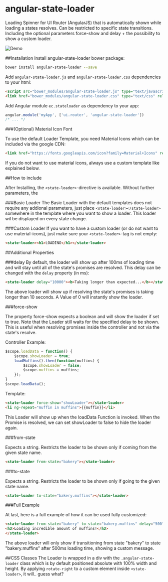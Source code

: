 # angular-state-loader
Loading Spinner for UI Router (AngularJS) that is automatically shown while loading a states resolves. Can be restricted to specific state transitions. Including the optional parameters force-show and delay + the possibility to show a custom loader.

![Demo](http://i.imgur.com/bqmrRAt.gif)

##Installation
Install angular-state-loader bower package:

```sh
bower install angular-state-loader --save
```

Add ```angular-state-loader.js``` and ```angular-state-loader.css``` dependencies to your html:

```html
<script src="bower_modules/angular-state-loader.js" type="text/javascript"></script>
<link href="bower_modules/angular-state-loader.css" type="text/css" rel="stylesheet"/>
```
Add Angular module ```ec.stateloader``` as dependency to your app:

```javascript
angular.module('myApp', ['ui.router', 'angular-state-loader'])
/* ... */
```

###(Optional) Material Icon Font

To use the default Loader Template, you need Material Icons which can be included via the google CDN:

```html
<link href="https://fonts.googleapis.com/icon?family=Material+Icons" rel="stylesheet">
```
If you do not want to use material icons, always use a custom template like explained below.

##How to include

After Installing, the ```<state-loader>```-directive is available. Without further parameters, the 

###Basic Loader
The Basic Loader with the default templates does not require any addional parameters, just place ```<state-loader></state-loader>``` somewhere in the template where you want to show a loader. This loader wil be displayed on every state change.

###Custom Loader
If you want to have a custom loader (or do not want to use material-icons), just  make sure your ```<state-loader>```-tag is not empty:

```html
<state-loader><h1>LOADING</h1></state-loader>
```

##Additional Properties

###delay
By default, the loader will show up after 100ms of loading time and will stay until all of the state's promises are resolved. This delay can be changed with the ```delay``` property (in ms):

```html
<state-loader delay="10000"><b>Taking longer than expected...</b></state-loader>
```
The above loader will show up if resolving the state's promises is taking longer than 10 seconds. A Value of 0 will instantly show the loader.

###force-show

The property force-show expects a boolean and will show the loader if set to true. Note that the Loader still waits for the specified delay to be shown. This is useful when resolving promises inside the controller and not via the state's resolve. 

Controller Example:

```javascript
$scope.loadData = function() {
	$scope.showLoader = true;
	loadMuffins().then(function(muffins) {
		$scope.showLoader = false;
		$scope.muffins = muffins;
	});
}
$scope.loadData();
```
Template:

```html
<state-loader force-show="showLoader"></state-loader>
<li ng-repeat="muffin in muffins">{{muffin}}</li>
```
This Loader will show up when the loadData Function is invoked. When the Promise is resolved, we can set showLoader to false to hide the loader again.


###from-state

Expects a string. Restricts the loader to be shown only if coming from the given state name.

```html
<state-loader from-state="bakery"></state-loader>
```

###to-state

Expects a string. Restricts the loader to be shown only if going to the given state name.

```html
<state-loader to-state="bakery.muffins"></state-loader>
```

###Full Example

At last, here is a full example of how it can be used fully customized:

```html
<state-loader from-state="bakery" to-state="bakery.muffins" delay="500">
<h3>Loading incredible amount of muffins!</h3>
</state-loader>
```

The above loader will only show if transitioning from state "bakery" to state "bakery.muffins" after 500ms loading time, showing a custom message.

##CSS Classes
The Loader is wrapped in a div with the ```.angular-state-loader``` class which is by default positioned absolute with 100% width and height. By applying ```rotate-right``` to a custom element inside ```<state-loader>```, it will.. guess what?